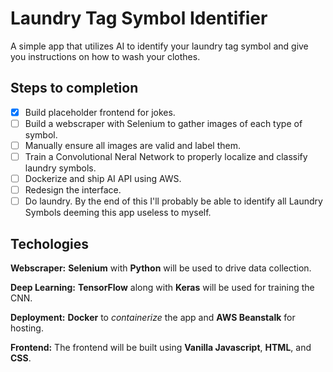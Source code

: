 # Laundry Tag Symbol Identifier

A simple app that utilizes AI to identify your laundry tag symbol and give you instructions on how to wash your clothes.

## Steps to completion

- [x] Build placeholder frontend for jokes.
- [ ] Build a webscraper with Selenium to gather images of each type of symbol.
- [ ] Manually ensure all images are valid and label them.
- [ ] Train a Convolutional Neral Network to properly localize and classify laundry symbols.
- [ ] Dockerize and ship AI API using AWS.
- [ ] Redesign the interface.
- [ ] Do laundry. By the end of this I'll probably be able to identify all Laundry Symbols deeming this app useless to myself.

## Techologies

**Webscraper:** **Selenium** with **Python** will be used to drive data collection.

**Deep Learning:** **TensorFlow** along with **Keras** will be used for training the CNN.

**Deployment:** **Docker** to _containerize_ the app and **AWS Beanstalk** for hosting.

**Frontend:** The frontend will be built using **Vanilla Javascript**, **HTML**, and **CSS**.
